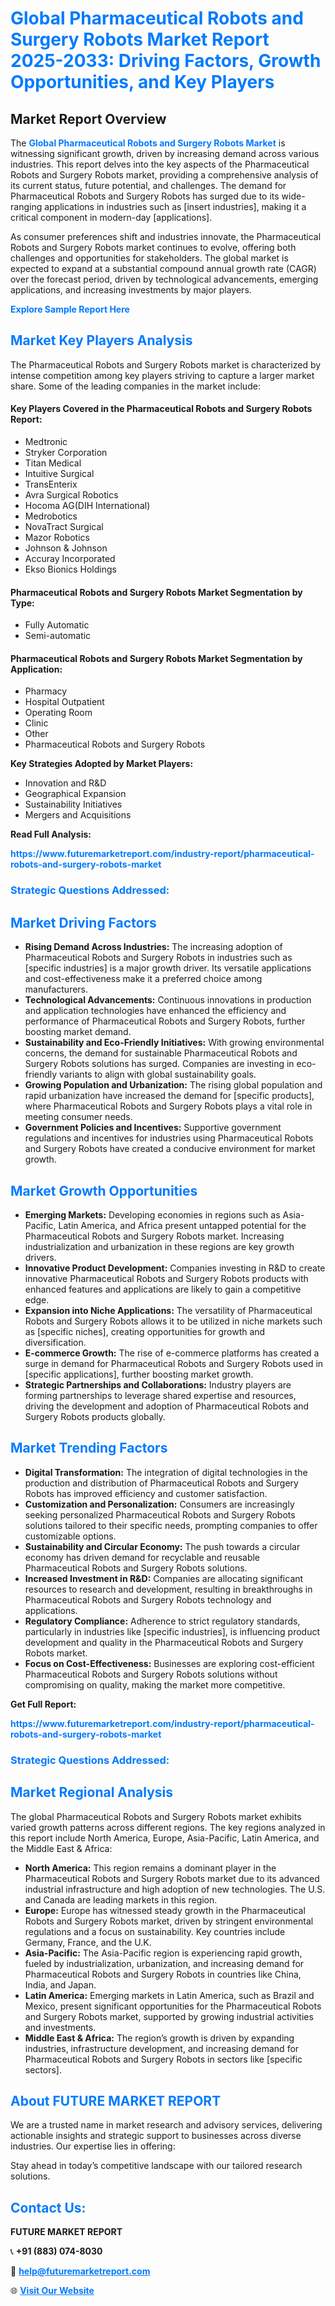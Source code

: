 <h1 style="color: #007BFF;">Global Pharmaceutical Robots and Surgery Robots Market Report 2025-2033: Driving Factors, Growth Opportunities, and Key Players</h1>

<section id="overview">
<h2>Market Report Overview</h2>
<p>The <a href="https://www.futuremarketreport.com/industry-report/pharmaceutical-robots-and-surgery-robots-market" style="color: #007BFF; text-decoration: none;"><strong>Global Pharmaceutical Robots and Surgery Robots Market</strong></a> is witnessing significant growth, driven by increasing demand across various industries. This report delves into the key aspects of the Pharmaceutical Robots and Surgery Robots market, providing a comprehensive analysis of its current status, future potential, and challenges. The demand for Pharmaceutical Robots and Surgery Robots has surged due to its wide-ranging applications in industries such as [insert industries], making it a critical component in modern-day [applications].</p>
<p>As consumer preferences shift and industries innovate, the Pharmaceutical Robots and Surgery Robots market continues to evolve, offering both challenges and opportunities for stakeholders. The global market is expected to expand at a substantial compound annual growth rate (CAGR) over the forecast period, driven by technological advancements, emerging applications, and increasing investments by major players.</p>
</section>

<section id="overview">
<p><a href="https://www.futuremarketreport.com/request-sample/reportId=124752" style="color: #007BFF; text-decoration: none;"><strong>Explore Sample Report Here</strong></a></p>
</section>

<section id="key-players">
<h2 style="color: #007BFF;">Market Key Players Analysis</h2>
<p>The Pharmaceutical Robots and Surgery Robots market is characterized by intense competition among key players striving to capture a larger market share. Some of the leading companies in the market include:</p>
<h4>Key Players Covered in the Pharmaceutical Robots and Surgery Robots Report:</h4>
<ul><li>Medtronic</li><li>Stryker Corporation</li><li>Titan Medical</li><li>Intuitive Surgical</li><li>TransEnterix</li><li>Avra Surgical Robotics</li><li>Hocoma AG(DIH International)</li><li>Medrobotics</li><li>NovaTract Surgical</li><li>Mazor Robotics</li><li>Johnson &amp; Johnson</li><li>Accuray Incorporated</li><li>Ekso Bionics Holdings</li></ul>
<h4>Pharmaceutical Robots and Surgery Robots Market Segmentation by Type:</h4>
<ul><li>Fully Automatic</li><li>Semi-automatic</li></ul>

<h4>Pharmaceutical Robots and Surgery Robots Market Segmentation by Application:</h4>
<ul><li>Pharmacy</li><li>Hospital Outpatient</li><li>Operating Room</li><li>Clinic</li><li>Other</li><li>Pharmaceutical Robots and Surgery Robots</li></ul>
<p><strong>Key Strategies Adopted by Market Players:</strong></p>
<ul>
<li>Innovation and R&D</li>
<li>Geographical Expansion</li>
<li>Sustainability Initiatives</li>
<li>Mergers and Acquisitions</li>
</ul>
</section>

<section>
<p><strong>Read Full Analysis: </strong></p><a href="https://www.futuremarketreport.com/industry-report/pharmaceutical-robots-and-surgery-robots-market" style="color: #007BFF; text-decoration: none;"><strong>https://www.futuremarketreport.com/industry-report/pharmaceutical-robots-and-surgery-robots-market</strong></a>
<h3 style="color: #007BFF;">Strategic Questions Addressed:</h3>
</section>

<section id="driving-factors">
<h2 style="color: #007BFF;">Market Driving Factors</h2>
<ul>
<li><strong>Rising Demand Across Industries:</strong> The increasing adoption of Pharmaceutical Robots and Surgery Robots in industries such as [specific industries] is a major growth driver. Its versatile applications and cost-effectiveness make it a preferred choice among manufacturers.</li>
<li><strong>Technological Advancements:</strong> Continuous innovations in production and application technologies have enhanced the efficiency and performance of Pharmaceutical Robots and Surgery Robots, further boosting market demand.</li>
<li><strong>Sustainability and Eco-Friendly Initiatives:</strong> With growing environmental concerns, the demand for sustainable Pharmaceutical Robots and Surgery Robots solutions has surged. Companies are investing in eco-friendly variants to align with global sustainability goals.</li>
<li><strong>Growing Population and Urbanization:</strong> The rising global population and rapid urbanization have increased the demand for [specific products], where Pharmaceutical Robots and Surgery Robots plays a vital role in meeting consumer needs.</li>
<li><strong>Government Policies and Incentives:</strong> Supportive government regulations and incentives for industries using Pharmaceutical Robots and Surgery Robots have created a conducive environment for market growth.</li>
</ul>
</section>

<section id="growth-opportunities">
<h2 style="color: #007BFF;">Market Growth Opportunities</h2>
<ul>
<li><strong>Emerging Markets:</strong> Developing economies in regions such as Asia-Pacific, Latin America, and Africa present untapped potential for the Pharmaceutical Robots and Surgery Robots market. Increasing industrialization and urbanization in these regions are key growth drivers.</li>
<li><strong>Innovative Product Development:</strong> Companies investing in R&D to create innovative Pharmaceutical Robots and Surgery Robots products with enhanced features and applications are likely to gain a competitive edge.</li>
<li><strong>Expansion into Niche Applications:</strong> The versatility of Pharmaceutical Robots and Surgery Robots allows it to be utilized in niche markets such as [specific niches], creating opportunities for growth and diversification.</li>
<li><strong>E-commerce Growth:</strong> The rise of e-commerce platforms has created a surge in demand for Pharmaceutical Robots and Surgery Robots used in [specific applications], further boosting market growth.</li>
<li><strong>Strategic Partnerships and Collaborations:</strong> Industry players are forming partnerships to leverage shared expertise and resources, driving the development and adoption of Pharmaceutical Robots and Surgery Robots products globally.</li>
</ul>
</section>

<section id="trending-factors">
<h2 style="color: #007BFF;">Market Trending Factors</h2>
<ul>
<li><strong>Digital Transformation:</strong> The integration of digital technologies in the production and distribution of Pharmaceutical Robots and Surgery Robots has improved efficiency and customer satisfaction.</li>
<li><strong>Customization and Personalization:</strong> Consumers are increasingly seeking personalized Pharmaceutical Robots and Surgery Robots solutions tailored to their specific needs, prompting companies to offer customizable options.</li>
<li><strong>Sustainability and Circular Economy:</strong> The push towards a circular economy has driven demand for recyclable and reusable Pharmaceutical Robots and Surgery Robots solutions.</li>
<li><strong>Increased Investment in R&D:</strong> Companies are allocating significant resources to research and development, resulting in breakthroughs in Pharmaceutical Robots and Surgery Robots technology and applications.</li>
<li><strong>Regulatory Compliance:</strong> Adherence to strict regulatory standards, particularly in industries like [specific industries], is influencing product development and quality in the Pharmaceutical Robots and Surgery Robots market.</li>
<li><strong>Focus on Cost-Effectiveness:</strong> Businesses are exploring cost-efficient Pharmaceutical Robots and Surgery Robots solutions without compromising on quality, making the market more competitive.</li>
</ul>
</section>

<section>
<p><strong>Get Full Report: </strong></p><a href="https://www.futuremarketreport.com/industry-report/pharmaceutical-robots-and-surgery-robots-market" style="color: #007BFF; text-decoration: none;"><strong>https://www.futuremarketreport.com/industry-report/pharmaceutical-robots-and-surgery-robots-market</strong></a>
<h3 style="color: #007BFF;">Strategic Questions Addressed:</h3>
</section>


<section id="regional-analysis">
<h2 style="color: #007BFF;">Market Regional Analysis</h2>
<p>The global Pharmaceutical Robots and Surgery Robots market exhibits varied growth patterns across different regions. The key regions analyzed in this report include North America, Europe, Asia-Pacific, Latin America, and the Middle East & Africa:</p>
<ul>
<li><strong>North America:</strong> This region remains a dominant player in the Pharmaceutical Robots and Surgery Robots market due to its advanced industrial infrastructure and high adoption of new technologies. The U.S. and Canada are leading markets in this region.</li>
<li><strong>Europe:</strong> Europe has witnessed steady growth in the Pharmaceutical Robots and Surgery Robots market, driven by stringent environmental regulations and a focus on sustainability. Key countries include Germany, France, and the U.K.</li>
<li><strong>Asia-Pacific:</strong> The Asia-Pacific region is experiencing rapid growth, fueled by industrialization, urbanization, and increasing demand for Pharmaceutical Robots and Surgery Robots in countries like China, India, and Japan.</li>
<li><strong>Latin America:</strong> Emerging markets in Latin America, such as Brazil and Mexico, present significant opportunities for the Pharmaceutical Robots and Surgery Robots market, supported by growing industrial activities and investments.</li>
<li><strong>Middle East & Africa:</strong> The region’s growth is driven by expanding industries, infrastructure development, and increasing demand for Pharmaceutical Robots and Surgery Robots in sectors like [specific sectors].</li>
</ul>
</section>

<footer>
<h2 style="color: #007BFF;">About FUTURE MARKET REPORT</h2>
<p>We are a trusted name in market research and advisory services, delivering actionable insights and strategic support to businesses across diverse industries. Our expertise lies in offering:</p>

<p>Stay ahead in today’s competitive landscape with our tailored research solutions.</p>

<h2 style="color: #007BFF;">Contact Us:</h2>
<p><strong>FUTURE MARKET REPORT</strong></p>
<p>📞 <strong>+91 (883) 074-8030</strong></p>
<p>📧 <strong><a href="mailto:help@futuremarketreport.com" style="color: #007BFF;">help@futuremarketreport.com</a></strong></p>
<p>🌐 <strong><a href="https://www.futuremarketreport.com/" style="color: #007BFF;">Visit Our Website</a></strong></p>
</footer>